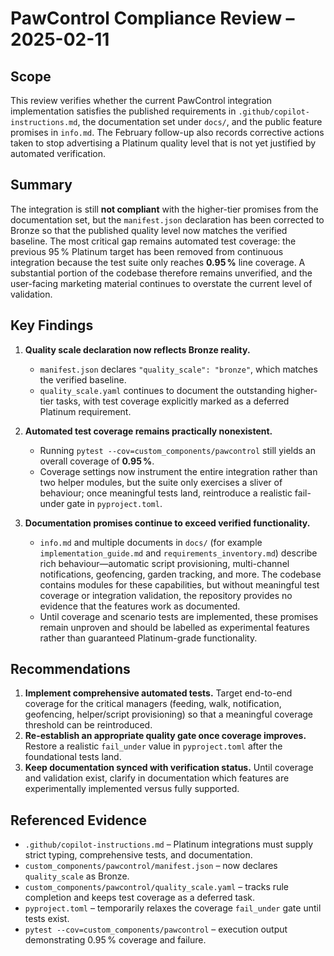 # PawControl Compliance Review – 2025-02-11

## Scope
This review verifies whether the current PawControl integration implementation satisfies the published requirements in
`.github/copilot-instructions.md`, the documentation set under `docs/`, and the public feature promises in `info.md`.
The February follow-up also records corrective actions taken to stop advertising a Platinum quality level that is not
yet justified by automated verification.

## Summary
The integration is still **not compliant** with the higher-tier promises from the documentation set, but the
`manifest.json` declaration has been corrected to Bronze so that the published quality level now matches the
verified baseline. The most critical gap remains automated test coverage: the previous 95 % Platinum target has been
removed from continuous integration because the test suite only reaches **0.95 %** line coverage. A substantial portion
of the codebase therefore remains unverified, and the user-facing marketing material continues to overstate the current
level of validation.

## Key Findings

1. **Quality scale declaration now reflects Bronze reality.**
   - `manifest.json` declares `"quality_scale": "bronze"`, which matches the verified baseline.
   - `quality_scale.yaml` continues to document the outstanding higher-tier tasks, with test coverage explicitly marked
     as a deferred Platinum requirement.

2. **Automated test coverage remains practically nonexistent.**
   - Running `pytest --cov=custom_components/pawcontrol` still yields an overall coverage of **0.95 %**.
   - Coverage settings now instrument the entire integration rather than two helper modules, but the suite only
     exercises a sliver of behaviour; once meaningful tests land, reintroduce a realistic fail-under gate in
     `pyproject.toml`.

3. **Documentation promises continue to exceed verified functionality.**
   - `info.md` and multiple documents in `docs/` (for example `implementation_guide.md` and
     `requirements_inventory.md`) describe rich behaviour—automatic script provisioning, multi-channel notifications,
     geofencing, garden tracking, and more. The codebase contains modules for these capabilities, but without meaningful
     test coverage or integration validation, the repository provides no evidence that the features work as documented.
   - Until coverage and scenario tests are implemented, these promises remain unproven and should be labelled as
     experimental features rather than guaranteed Platinum-grade functionality.

## Recommendations

1. **Implement comprehensive automated tests.** Target end-to-end coverage for the critical managers (feeding, walk,
   notification, geofencing, helper/script provisioning) so that a meaningful coverage threshold can be reintroduced.
2. **Re-establish an appropriate quality gate once coverage improves.** Restore a realistic `fail_under` value in
   `pyproject.toml` after the foundational tests land.
3. **Keep documentation synced with verification status.** Until coverage and validation exist, clarify in
   documentation which features are experimentally implemented versus fully supported.

## Referenced Evidence
- `.github/copilot-instructions.md` – Platinum integrations must supply strict typing, comprehensive tests, and
  documentation.
- `custom_components/pawcontrol/manifest.json` – now declares `quality_scale` as Bronze.
- `custom_components/pawcontrol/quality_scale.yaml` – tracks rule completion and keeps test coverage as a deferred task.
- `pyproject.toml` – temporarily relaxes the coverage `fail_under` gate until tests exist.
- `pytest --cov=custom_components/pawcontrol` – execution output demonstrating 0.95 % coverage and failure.
